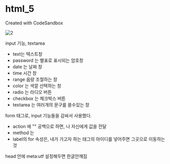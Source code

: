 # html_5
Created with CodeSandbox


![2](https://user-images.githubusercontent.com/37132897/157617255-1949e8ff-1fb5-42c4-9b68-3e8fdd88b25b.PNG)

input 기능, textarea
- text는 텍스트창
- password 는 별표로 표시되는 암호창
- date 는 날짜 창
- time 시간 창
- range 음량 조절하는 창
- color 는 색깔 선택하는 창
- radio 는 라디오 버튼
- checkbox 는 체크박스 버튼
- textarea 는 여러개의 문구를 쓸수있는 창 


form 태그로, input 기능들을 감싸서 사용했다.
- action 에 "" 공백으로 하면, 나 자신에게 값을 전달
- method 는 
- label의 for 속성은, 내가 가고자 하는 태그의 아이디를 넣어주면 그곳으로 이동하는 것

head 안에 meta:utf 설정해두면 한글안깨짐
